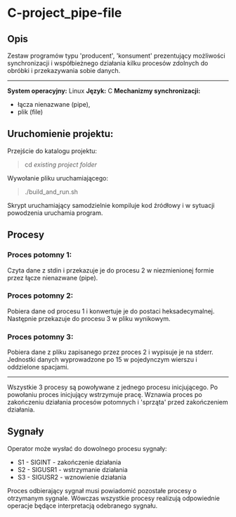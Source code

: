 # C-project_pipe-file

## Opis

Zestaw programów typu 'producent', 'konsument' prezentujący możliwości synchronizacji i współbieżnego działania kilku procesów zdolnych do obróbki i przekazywania sobie danych.

___

**System operacyjny:** Linux
**Język:** C
**Mechanizmy synchronizacji:**
- łącza nienazwane (pipe),
- plik (file)

## Uruchomienie projektu:
Przejście do katalogu projektu:
> cd *existing project folder*

Wywołanie pliku uruchamiającego:
> ./build_and_run.sh

Skrypt uruchamiający samodzielnie kompiluje kod źródłowy i w sytuacji powodzenia uruchamia program.

## Procesy
### Proces potomny 1:
Czyta dane  z  stdin i przekazuje je
do procesu 2 w niezmienionej formie
przez łącze nienazwane (pipe).

### Proces potomny 2:
Pobiera  dane  od procesu 1  i  konwertuje
je do postaci heksadecymalnej.  Następnie
przekazuje do procesu 3 w pliku wynikowym.

### Proces potomny 3:
Pobiera  dane z pliku zapisanego przez
proces 2  i  wypisuje  je  na stderr. 
Jednostki  danych  wyprowadzone po 15 
w  pojedynczym  wierszu  i oddzielone
spacjami.
         
___

Wszystkie 3 procesy są powoływane z jednego procesu
inicjującego. Po powołaniu proces inicjujący wstrzymuje
pracę. Wznawia proces po zakończeniu działania procesów
potomnych i 'sprząta' przed zakończeniem działania.

## Sygnały

Operator może wysłać do dowolnego procesu sygnały:
- S1 - SIGINT  - zakończenie działania
- S2 - SIGUSR1 - wstrzymanie działania
- S3 - SIGUSR2 - wznowienie  działania

Proces odbierający  sygnał  musi powiadomić pozostałe procesy
o otrzymanym sygnale.  Wówczas wszystkie procesy realizują
odpowiednie operacje będące interpretacją odebranego sygnału.
